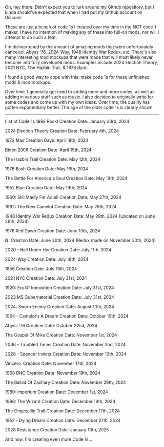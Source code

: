 Oh, hey there! Didn't expect you to lurk around my Github repository, but I kinda should've expected that when I had put my Github account on Discord.

These are just a bunch of code 1s I created over my time in the NCT code 1 maker. I have no intention of making any of these into full-on mods, nor will I attempt to do such a feat.

I'm disheartened by the amount of amazing mods that were unfortunately canceled. Abyss '76, 2024-Way, 1948 Identity War Redux, etc. There's also many interesting mod mockups that were made that will most likely never become into fully developed mods. Examples include 2024 Election Theory, 2021 NYC, The Hazbin Trail, & 1976 Byrd.

I found a good way to cope with this: make code 1s for these unfinished mods & mod mockups.

Over time, I generally got used to adding more and more codes, as well as adding in various stuff such as music. I also decided to originally write for some codes and come up with my own ideas. Over time, the quality has gotten exponentially better. The age of the older code 1s is clearly shown.

---------

List of Code 1s
1992 Rock!
Creation Date: January 23rd, 2024

2024 Election Theory
Creation Date: February 4th, 2024

1972 Mao
Creation Days: April 18th, 2024

Biden 2008
Creation Date: April 19th, 2024

The Hazbin Trail
Creation Date: May 12th, 2024

1976 Bush
Creation Date: May 16th, 2024

The Battle For America's Soul
Creation Date: May 19th, 2024

1952 Blue
Creation Date: May 19th, 2024

1960: Still Madly For Adlai!
Creation Date: May 27th, 2024

1992: The New Camelot
Creation Date: May 28th, 2024

1948 Identity War Redux
Creation Date: May 28th, 2024 (Updated on June 26th, 2024)

1976 Red Dawn
Creation Date: June 10th, 2024

N.
Creation Date: June 30th, 2024 (Redux made on November 30th, 2024)

2020 - Hell Under Her
Creation Date: July 11th, 2024

2024-Way
Creation Date: July 18th, 2024

1856
Creation Date: July 18th, 2024

2021 NYC
Creation Date: July 31st, 2024

1920: Era Of Innovation
Creation Date: July 31st, 2024

2023 MS Gubernatorial
Creation Date: July 31st, 2024

2024: Sworn Enemy
Creation Date: August 10th, 2024

1964 - Camelot's A Dream
Creation Date: October 19th, 2024

Abyss '76
Creation Date: October 22nd, 2024

The Gospel Of Mike
Creation Date: November 1st, 2024

2036 - Troubled Times
Creation Date: November 2nd, 2024

2028 - Spencer Invicta
Creation Date: November 10th, 2024

Vincero.
Creation Date: November 17th, 2024

1968 DNC
Creation Date: November 18th, 2024

The Ballad Of Zachary
Creation Date: November 29th, 2024

1980: Imperium
Creation Date: December 1st, 2024

1996: The Wizard
Creation Date: December 14th, 2024

The Ongezellig Trail
Creation Date: December 17th, 2024

1952 - Dying Dream
Creation Date: December 27th, 2024

2028 Resistance
Creation Date: January 13th, 2025

And now, I'm creating even more Code 1s...
